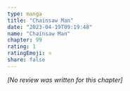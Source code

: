 ```yaml
---
type: manga
title: "Chainsaw Man"
date: "2023-04-19T09:19:48"
name: "Chainsaw Man"
chapter: 99
rating: 1
ratingEmoji: ⭐️
share: false
---
```


_[No review was written for this chapter]_
